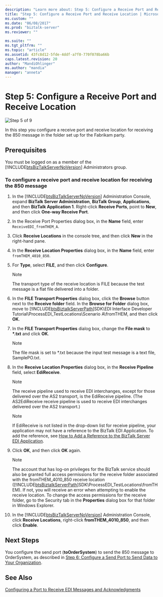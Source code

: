 ```yaml
---
description: "Learn more about: Step 5: Configure a Receive Port and Receive Location"
title: "Step 5: Configure a Receive Port and Receive Location | Microsoft Docs"
ms.custom: ""
ms.date: "06/08/2017"
ms.prod: "biztalk-server"
ms.reviewer: ""

ms.suite: ""
ms.tgt_pltfrm: ""
ms.topic: "article"
ms.assetid: 43fc8d12-5fde-4ddf-a7f0-770f078ba66b
caps.latest.revision: 20
author: "MandiOhlinger"
ms.author: "mandia"
manager: "anneta"
---
```

# Step 5: Configure a Receive Port and Receive Location
![Step 5 of 9](../adapters-and-accelerators/wcf-lob-adapter-sdk/media/step-5of9.gif "Step_5of9")  
  
 In this step you configure a receive port and receive location for receiving the 850 message in the folder set up for the Fabrikam party.  
  
## Prerequisites  
 You must be logged on as a member of the [!INCLUDE[btsBizTalkServerNoVersion](../includes/btsbiztalkservernoversion-md.md)] Administrators group.  
  
### To configure a receive port and receive location for receiving the 850 message  
  
1. In the [!INCLUDE[btsBizTalkServerNoVersion](../includes/btsbiztalkservernoversion-md.md)] Administration Console, expand **BizTalk Server Administration**, **BizTalk Group**, **Applications**, and then **BizTalk Application 1**. Right-click **Receive Ports**, point to **New**, and then click **One-way Receive Port**.  
  
2. In the Receive Port Properties dialog box, in the **Name** field, enter `ReceiveEDI_fromTHEM_A`.  
  
3. Click **Receive Locations** in the console tree, and then click **New** in the right-hand pane.  
  
4. In the **Receive Location Properties** dialog box, in the **Name** field, enter `fromTHEM_4010_850`.  
  
5. For **Type**, select **FILE**, and then click **Configure**.  
  
   > [!NOTE]
   >  The transport type of the receive location is FILE because the test message is a flat file delivered into a folder.  
  
6. In the **FILE Transport Properties** dialog box, click the **Browse** button next to the **Receive folder** field. In the **Browse for Folder** dialog box, move to [!INCLUDE[btsBiztalkServerPath](../includes/btsbiztalkserverpath-md.md)]SDK\EDI Interface Developer Tutorial\ProcessEDI_TestLocations\Scenario A\fromTHEM, and then click **OK**.  
  
7. In the **FILE Transport Properties** dialog box, change the **File mask** to **\*.txt** and click **OK**.  
  
   > [!NOTE]
   >  The file mask is set to *.txt because the input test message is a text file, SamplePO.txt.  
  
8. In the **Receive Location Properties** dialog box, in the **Receive Pipeline** field, select **EdiReceive**.  
  
   > [!NOTE]
   >  The receive pipeline used to receive EDI interchanges, except for those delivered over the AS2 transport, is the EdiReceive pipeline. (The AS2EdiReceive receive pipeline is used to receive EDI interchanges delivered over the AS2 transport.)  
  
   > [!NOTE]
   >  If EdiReceive is not listed in the drop-down list for receive pipeline, your application may not have a reference to the BizTalk EDI Application. To add the reference, see [How to Add a Reference to the BizTalk Server EDI Application](https://msdn.microsoft.com/library/7af066fb-372f-4709-b566-c8d6b4a9d782).  
  
9. Click **OK**, and then click **OK** again.  
  
   > [!NOTE]
   >  The account that has log-on privileges for the BizTalk service should also be granted full access permissions for the receive folder associated with the fromTHEM_4010_850 receive location ([!INCLUDE[btsBiztalkServerPath](../includes/btsbiztalkserverpath-md.md)]SDK\ProcessEDI_TestLocations\fromTHEM). If not, you will receive an error when attempting to enable the receive location. To change the access permissions for the receive folder, go to the Security tab in the **Properties** dialog box for that folder in Windows Explorer.  
  
10. In the [!INCLUDE[btsBizTalkServerNoVersion](../includes/btsbiztalkservernoversion-md.md)] Administration Console, click **Receive Locations**, right-click **fromTHEM_4010_850**, and then click **Enable**.  
  
## Next Steps  
 You configure the send port (**toOrderSystem**) to send the 850 message to OrderSystem, as described in [Step 6: Configure a Send Port to Send Data to Your Organization](../core/step-6-configure-a-send-port-to-send-data-to-your-organization.md).  
  
## See Also  
 [Configuring a Port to Receive EDI Messages and Acknowledgments](../core/configuring-a-port-to-receive-edi-messages-and-acknowledgments.md)
